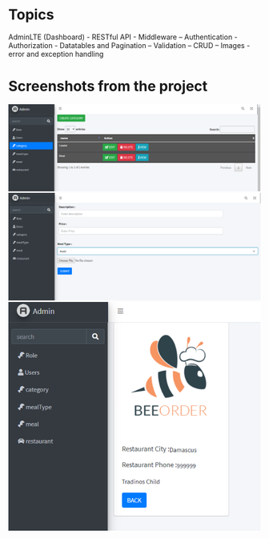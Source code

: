 # Topics
AdminLTE (Dashboard) - RESTful API - Middleware – Authentication - Authorization - Datatables and Pagination – Validation – CRUD – Images - error and exception handling

# Screenshots from the project
![](database/seeders/Images%20to%20show/restaurant1.PNG)
![](database/seeders/Images%20to%20show/restaurant2.PNG)
![](database/seeders/Images%20to%20show/restaurant3.PNG)
